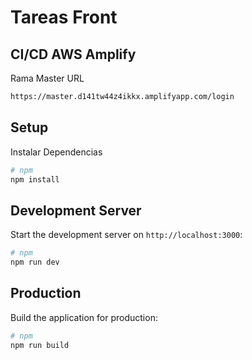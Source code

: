# Tareas Front

## CI/CD AWS Amplify

Rama Master 
URL 
```bash
https://master.d141tw44z4ikkx.amplifyapp.com/login
```

## Setup

Instalar Dependencias

```bash
# npm
npm install
```

## Development Server

Start the development server on `http://localhost:3000`:

```bash
# npm
npm run dev

```

## Production

Build the application for production:

```bash
# npm
npm run build


